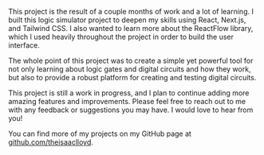 This project is the result of a couple months of work and a lot of learning. I built this logic simulator project to deepen my skills using React, Next.js, and Tailwind CSS. I also wanted to learn more about the ReactFlow library, which I used heavily throughout the project in order to build the user interface.

The whole point of this project was to create a simple yet powerful tool for not only learning about logic gates and digital circuits and how they work, but also to provide a robust platform for creating and testing digital circuits.

This project is still a work in progress, and I plan to continue adding more amazing features and improvements. Please feel free to reach out to me with any feedback or suggestions you may have. I would love to hear from you!

You can find more of my projects on my GitHub page at [github.com/theisaaclloyd](https://github.com/theisaaclloyd).
